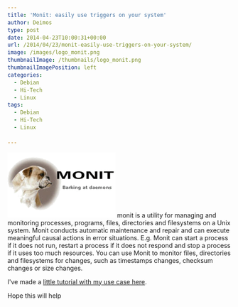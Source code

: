 ```yaml
---
title: 'Monit: easily use triggers on your system'
author: Deimos
type: post
date: 2014-04-23T10:00:31+00:00
url: /2014/04/23/monit-easily-use-triggers-on-your-system/
image: /images/logo_monit.png
thumbnailImage: /thumbnails/logo_monit.png
thumbnailImagePosition: left
categories:
  - Debian
  - Hi-Tech
  - Linux
tags:
  - Debian
  - Hi-Tech
  - Linux

---
```

![Monit_logo](/images/logo_monit.png)
monit is a utility for managing and monitoring processes, programs, files, directories and filesystems on a Unix system. Monit conducts automatic maintenance and repair and can execute meaningful causal actions in error situations. E.g. Monit can start a process if it does not run, restart a process if it does not respond and stop a process if it uses too much resources. You can use Monit to monitor files, directories and filesystems for changes, such as timestamps changes, checksum changes or size changes.

I've made a [little tutorial with my use case here](https://wiki.deimos.fr/Monit:_easily_use_triggers_on_your_system).

Hope this will help